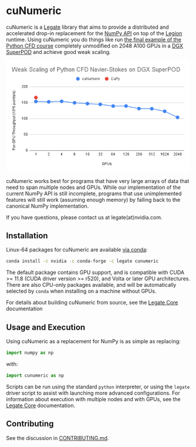 <!--
Copyright 2021-2022 NVIDIA Corporation

Licensed under the Apache License, Version 2.0 (the "License");
you may not use this file except in compliance with the License.
You may obtain a copy of the License at

    http://www.apache.org/licenses/LICENSE-2.0

Unless required by applicable law or agreed to in writing, software
distributed under the License is distributed on an "AS IS" BASIS,
WITHOUT WARRANTIES OR CONDITIONS OF ANY KIND, either express or implied.
See the License for the specific language governing permissions and
limitations under the License.

-->

# cuNumeric

cuNumeric is a [Legate](https://github.com/nv-legate/legate.core) library
that aims to provide a distributed and accelerated drop-in replacement for the
[NumPy API](https://numpy.org/doc/stable/reference/) on top of the
[Legion](https://legion.stanford.edu) runtime. Using cuNumeric you do things like run
[the final example of the Python CFD course](https://github.com/barbagroup/CFDPython/blob/master/lessons/15_Step_12.ipynb)
completely unmodified on 2048 A100 GPUs in a [DGX SuperPOD](https://www.nvidia.com/en-us/data-center/dgx-superpod/) and achieve good weak scaling.

<img src="docs/figures/cfd-demo.png" alt="drawing" width="500"/>

cuNumeric works best for programs that have very large arrays of data
that need to span multiple nodes and GPUs. While our implementation of the current
NumPy API is still incomplete, programs that use unimplemented features
will still work (assuming enough memory) by falling back to the
canonical NumPy implementation.

If you have questions, please contact us at legate(at)nvidia.com.

## Installation

Linux-64 packages for cuNumeric are available [via conda](https://anaconda.org/legate/cunumeric):

```sh
conda install -c nvidia -c conda-forge -c legate cunumeric
```

The default package contains GPU support, and is compatible with CUDA >= 11.8
(CUDA driver version >= r520), and Volta or later GPU architectures. There are
also CPU-only packages available, and will be automatically selected by `conda`
when installing on a machine without GPUs.

For details about building cuNumeric from source,
see the [Legate Core](https://github.com/nv-legate/legate.core) documentation

## Usage and Execution

Using cuNumeric as a replacement for NumPy is as simple as replacing:
```python
import numpy as np
```
with:

```python
import cunumeric as np
```

Scripts can be run using the standard `python` interpreter, or using the `legate`
driver script to assist with launching more advanced configurations.
For information about execution with multiple nodes and with GPUs,
see the [Legate Core](https://github.com/nv-legate/legate.core) documentation.


## Contributing

See the discussion in [CONTRIBUTING.md](CONTRIBUTING.md).
